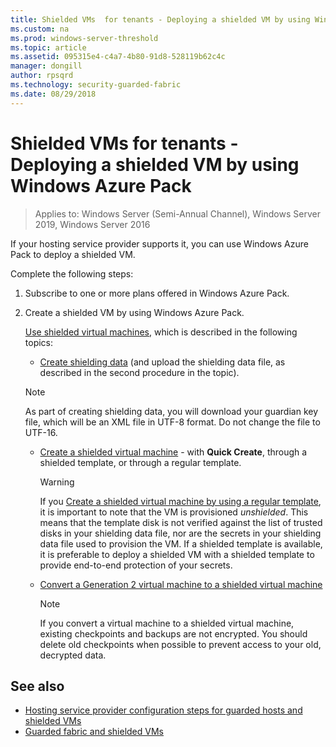 ```yaml
---
title: Shielded VMs  for tenants - Deploying a shielded VM by using Windows Azure Pack
ms.custom: na
ms.prod: windows-server-threshold
ms.topic: article
ms.assetid: 095315e4-c4a7-4b80-91d8-528119b62c4c
manager: dongill
author: rpsqrd
ms.technology: security-guarded-fabric
ms.date: 08/29/2018
---
```


# Shielded VMs  for tenants - Deploying a shielded VM by using Windows Azure Pack

>Applies to: Windows Server (Semi-Annual Channel), Windows Server 2019, Windows Server 2016

If your hosting service provider supports it, you can use Windows Azure Pack to deploy a shielded VM.

Complete the following steps:

<!-- When we have a link to the topic about how tenants subscribe, add that link as an indented item just under step 1 below. -->

1. Subscribe to one or more plans offered in Windows Azure Pack.

2. Create a shielded VM by using Windows Azure Pack.

    [Use shielded virtual machines](https://technet.microsoft.com/library/mt720674.aspx), which is described in the following topics:

    - [Create shielding data](https://technet.microsoft.com/library/mt720672.aspx) (and upload the shielding data file, as described in the second procedure in the topic).
    
    > [!NOTE]
    > As part of creating shielding data, you will download your guardian key file, which will be an XML file in UTF-8 format. Do not change the file to UTF-16.
    
    - [Create a shielded virtual machine](https://technet.microsoft.com/library/mt720673.aspx) - with **Quick Create**, through a shielded template, or through a regular template.
    
        > [!WARNING]
        > If you [Create a shielded virtual machine by using a regular template](https://technet.microsoft.com/library/mt720673.aspx#Anchor_2), it is important to note that the VM is provisioned *unshielded*. This means that the template disk is not verified against the list of trusted disks in your shielding data file, nor are the secrets in your shielding data file used to provision the VM. If a shielded template is available, it is preferable to deploy a shielded VM with a shielded template to provide end-to-end protection of your secrets.
    
    - [Convert a Generation 2 virtual machine to a shielded virtual machine](https://technet.microsoft.com/library/mt720670.aspx)
    
        > [!NOTE]
        > If you convert a virtual machine to a shielded virtual machine, existing checkpoints and backups are not encrypted. You should delete old checkpoints when possible to prevent access to your old, decrypted data.

## See also

- [Hosting service provider configuration steps for guarded hosts and shielded VMs](guarded-fabric-configuration-scenarios-for-shielded-vms-overview.md)
- [Guarded fabric and shielded VMs](guarded-fabric-and-shielded-vms-top-node.md)
